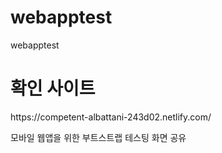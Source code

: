 # webapptest
webapptest


<h1>확인 사이트</h1>
https://competent-albattani-243d02.netlify.com/

모바일 웹앱을 위한 부트스트랩 테스팅 화면 공유 
